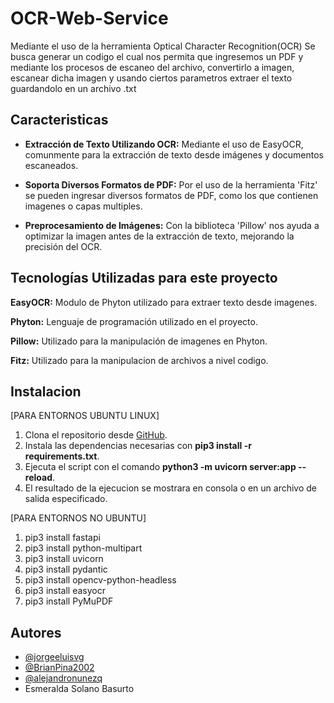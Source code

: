 
# OCR-Web-Service

Mediante el uso de la herramienta Optical Character Recognition(OCR)
Se busca generar un codigo el cual nos permita que ingresemos un PDF y mediante los procesos de escaneo del archivo, convertirlo a imagen, escanear dicha imagen y usando ciertos parametros extraer el texto guardandolo en un archivo .txt


## Caracteristicas

* **Extracción de Texto Utilizando OCR:** Mediante el uso de EasyOCR, comunmente para la extracción de texto desde imágenes y documentos escaneados.

* **Soporta Diversos Formatos de PDF:** Por el uso de la herramienta 'Fitz' se pueden ingresar diversos formatos de PDF, como los que contienen imagenes o capas multiples.

* **Preprocesamiento de Imágenes:** Con la biblioteca 'Pillow' nos ayuda a optimizar la imagen antes de la extracción de texto, mejorando la precisión del OCR.



## Tecnologías Utilizadas para este proyecto

**EasyOCR:** Modulo de Phyton utilizado para extraer texto desde imagenes.

**Phyton:** Lenguaje de programación utilizado en el proyecto.

**Pillow:** Utilizado para la manipulación de imagenes en Phyton.

**Fitz:** Utilizado para la manipulacion de archivos a nivel codigo.


## Instalacion
[PARA ENTORNOS UBUNTU LINUX]

  1. Clona el repositorio desde [GitHub](https://github.com/jorgeeluisvg/ocr-web-service).
  2. Instala las dependencias necesarias con **pip3 install -r requirements.txt**.
  3. Ejecuta el script con el comando **python3 -m uvicorn server:app --reload**.
  4. El resultado de la ejecucion se mostrara en consola o en un archivo de salida especificado.

  [PARA ENTORNOS NO UBUNTU]
  1. pip3 install fastapi
  2. pip3 install python-multipart
  3. pip3 install uvicorn
  4. pip3 install pydantic
  5. pip3 install opencv-python-headless
  6. pip3 install easyocr
  7. pip3 install PyMuPDF

    
## Autores

- [@jorgeeluisvg](https://github.com/jorgeeluisvg)
- [@BrianPina2002](https://github.com/BrianPina2002)
- [@alejandronunezq](https://github.com/alejandronunezq)
- Esmeralda Solano Basurto


